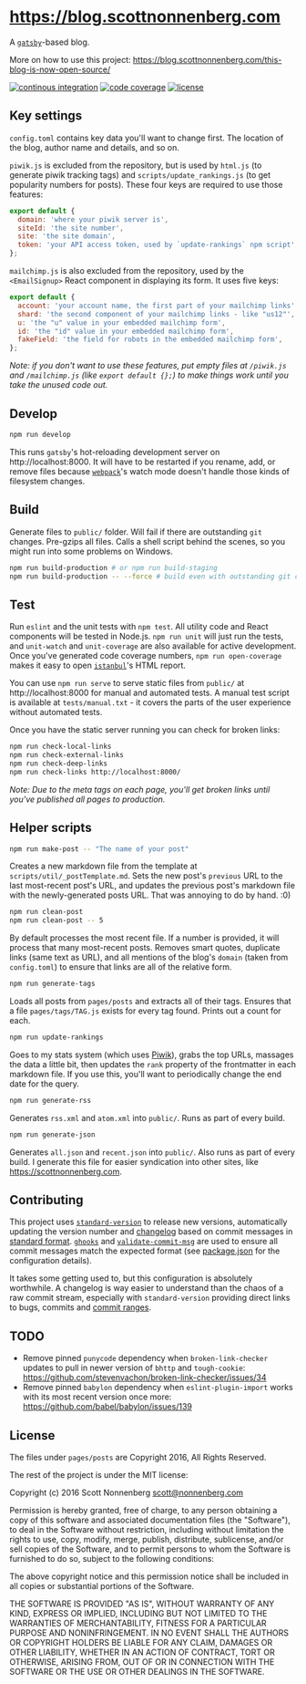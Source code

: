 # https://blog.scottnonnenberg.com

A [`gatsby`](https://github.com/gatsbyjs/gatsby)-based blog.

More on how to use this project: https://blog.scottnonnenberg.com/this-blog-is-now-open-source/

[![continous integration](https://img.shields.io/circleci/project/scottnonnenberg/blog/master.svg?maxAge=3600)](https://circleci.com/gh/scottnonnenberg/blog/tree/master) [![code coverage](https://img.shields.io/codecov/c/github/scottnonnenberg/blog/master.svg?maxAge=3600)](https://codecov.io/gh/scottnonnenberg/blog/branch/master) [![license](https://img.shields.io/github/license/scottnonnenberg/blog.svg?maxAge=2592000)](https://github.com/scottnonnenberg/blog#license)

## Key settings

`config.toml` contains key data you'll want to change first. The location of the blog, author name and details, and so on.

`piwik.js` is excluded from the repository, but is used by `html.js` (to generate piwik tracking tags) and `scripts/update_rankings.js` (to get popularity numbers for posts). These four keys are required to use those features:

```javascript
export default {
  domain: 'where your piwik server is',
  siteId: 'the site number',
  site: 'the site domain',
  token: 'your API access token, used by `update-rankings` npm script',
};
```

`mailchimp.js` is also excluded from the repository, used by the `<EmailSignup>` React component in displaying its form. It uses five keys:

```javascript
export default {
  account: 'your account name, the first part of your mailchimp links',
  shard: 'the second component of your mailchimp links - like "us12"',
  u: 'the "u" value in your embedded mailchimp form',
  id: 'the "id" value in your embedded mailchimp form',
  fakeField: 'the field for robots in the embedded mailchimp form',
};
```

_Note: if you don't want to use these features, put empty files at
`/piwik.js` and `/mailchimp.js` (like `export default {};`) to make things work until you take the unused code out._

## Develop

```bash
npm run develop
```

This runs `gatsby`'s hot-reloading development server on http://localhost:8000. It will have to be restarted if you rename, add, or remove files because [`webpack`](https://webpack.github.io/)'s watch mode doesn't handle those kinds of filesystem changes.

## Build

Generate files to `public/` folder. Will fail if there are outstanding `git` changes. Pre-gzips all files. Calls a shell script behind the scenes, so you might run into some problems on Windows.

```bash
npm run build-production # or npm run build-staging
npm run build-production -- --force # build even with outstanding git changes
```

## Test

Run `eslint` and the unit tests with `npm test`. All utility code and React components will be tested in Node.js. `npm run unit` will just run the tests, and `unit-watch` and `unit-coverage` are also available for active development. Once you've generated code coverage numbers, `npm run open-coverage` makes it easy to open [`istanbul`](https://github.com/gotwarlost/istanbul)'s HTML report.

You can use `npm run serve` to serve static files from `public/` at http://localhost:8000 for manual and automated tests. A manual test script is available at `tests/manual.txt` - it covers the parts of the user experience without automated tests.

Once you have the static server running you can check for broken links:

```bash
npm run check-local-links
npm run check-external-links
npm run check-deep-links
npm run check-links http://localhost:8000/
```

_Note: Due to the meta tags on each page, you'll get broken links until you've published all pages to production._

## Helper scripts

```bash
npm run make-post -- "The name of your post"
```

Creates a new markdown file from the template at `scripts/util/_postTemplate.md`. Sets the new post's `previous` URL to the last most-recent post's URL, and updates the previous post's markdown file with the newly-generated posts URL. That was annoying to do by hand. :0)

```bash
npm run clean-post
npm run clean-post -- 5
```

By default processes the most recent file. If a number is provided, it will process that many most-recent posts. Removes smart quotes, duplicate links (same text as URL), and all mentions of the blog's `domain` (taken from `config.toml`) to ensure that links are all of the relative form.

```bash
npm run generate-tags
```

Loads all posts from `pages/posts` and extracts all of their tags. Ensures that a file `pages/tags/TAG.js` exists for every tag found. Prints out a count for each.

```bash
npm run update-rankings
```

Goes to my stats system (which uses [Piwik](https://piwik.org/)), grabs the top URLs, massages the data a little bit, then updates the `rank` property of the frontmatter in each markdown file. If you use this, you'll want to periodically change the end date for the query.

```bash
npm run generate-rss
```

Generates `rss.xml` and `atom.xml` into `public/`. Runs as part of every build.

```bash
npm run generate-json
```

Generates `all.json` and `recent.json` into `public/`. Also runs as part of every build. I generate this file for easier syndication into other sites, like https://scottnonnenberg.com.

## Contributing

This project uses [`standard-version`](https://github.com/conventional-changelog/standard-version) to release new versions, automatically updating the version number and [changelog](https://github.com/scottnonnenberg/blog/blob/master/CHANGELOG.md) based on commit messages in [standard format](https://github.com/bcoe/conventional-changelog-standard/blob/master/convention.md). [`ghooks`](https://github.com/gtramontina/ghooks) and [`validate-commit-msg`](https://github.com/kentcdodds/validate-commit-msg) are used to ensure all commit messages match the expected format (see [package.json](https://github.com/scottnonnenberg/blog/blob/master/package.json) for the configuration details).

It takes some getting used to, but this configuration is absolutely worthwhile. A changelog is way easier to understand than the chaos of a raw commit stream, especially with `standard-version` providing direct links to bugs, commits and [commit ranges](https://github.com/scottnonnenberg/blog/compare/v0.5.0...v0.6.0).

## TODO

* Remove pinned `punycode` dependency when `broken-link-checker` updates to pull in newer version of `bhttp` and `tough-cookie`: https://github.com/stevenvachon/broken-link-checker/issues/34
* Remove pinned `babylon` dependency when `eslint-plugin-import` works with its most recent version once more: https://github.com/babel/babylon/issues/139


## License

The files under `pages/posts` are Copyright 2016, All Rights Reserved.

The rest of the project is under the MIT license:

Copyright (c) 2016 Scott Nonnenberg <scott@nonnenberg.com>

Permission is hereby granted, free of charge, to any person obtaining a copy of this software and
associated documentation files (the "Software"), to deal in the Software without restriction,
including without limitation the rights to use, copy, modify, merge, publish, distribute,
sublicense, and/or sell copies of the Software, and to permit persons to whom the Software is
furnished to do so, subject to the following conditions:

The above copyright notice and this permission notice shall be included in all copies or
substantial portions of the Software.

THE SOFTWARE IS PROVIDED "AS IS", WITHOUT WARRANTY OF ANY KIND, EXPRESS OR IMPLIED, INCLUDING BUT
NOT LIMITED TO THE WARRANTIES OF MERCHANTABILITY, FITNESS FOR A PARTICULAR PURPOSE AND
NONINFRINGEMENT. IN NO EVENT SHALL THE AUTHORS OR COPYRIGHT HOLDERS BE LIABLE FOR ANY CLAIM,
DAMAGES OR OTHER LIABILITY, WHETHER IN AN ACTION OF CONTRACT, TORT OR OTHERWISE, ARISING FROM, OUT
OF OR IN CONNECTION WITH THE SOFTWARE OR THE USE OR OTHER DEALINGS IN THE SOFTWARE.
